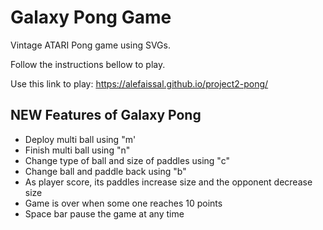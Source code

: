 # Galaxy Pong Game 

Vintage ATARI Pong game using SVGs.

Follow the instructions bellow to play.

Use this link to play:
https://alefaissal.github.io/project2-pong/

## NEW Features of Galaxy Pong

* Deploy multi ball using "m'
* Finish multi ball using "n"
* Change type of ball and size of paddles using "c"
* Change ball and paddle back using "b"
* As player score, its paddles increase size and the opponent decrease size
* Game is over when some one reaches 10 points
* Space bar pause the game at any time

